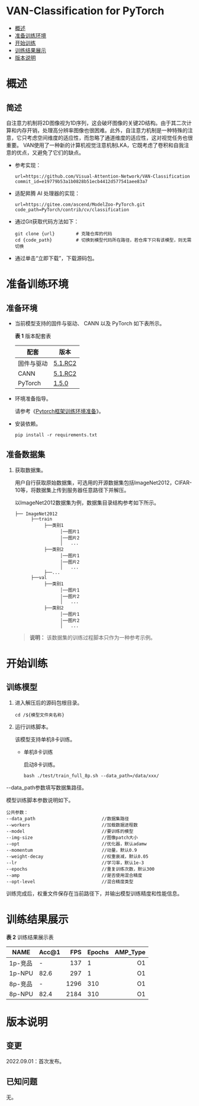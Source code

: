 # VAN-Classification for PyTorch

-   [概述](概述.md)
-   [准备训练环境](准备训练环境.md)
-   [开始训练](开始训练.md)
-   [训练结果展示](训练结果展示.md)
-   [版本说明](版本说明.md)

# 概述

## 简述

自注意力机制将2D图像视为1D序列，这会破坏图像的关键2D结构。由于其二次计算和内存开销，处理高分辨率图像也很困难。此外，自注意力机制是一种特殊的注意，它只考虑空间维度的适应性，而忽略了通道维度的适应性，这对视觉任务也很重要。 VAN使用了一种新的计算机视觉注意机制LKA，它既考虑了卷积和自我注意的优点，又避免了它们的缺点。

- 参考实现：

  ```
  url=https://github.com/Visual-Attention-Network/VAN-Classification
  commit_id=e19779b53a1b0828b51ecb4412d577541aee83a7
  ```

- 适配昇腾 AI 处理器的实现：

  ```
  url=https://gitee.com/ascend/ModelZoo-PyTorch.git
  code_path=PyTorch/contrib/cv/classification
  ```

- 通过Git获取代码方法如下：

  ```
  git clone {url}        # 克隆仓库的代码
  cd {code_path}         # 切换到模型代码所在路径，若仓库下只有该模型，则无需切换
  ```

- 通过单击“立即下载”，下载源码包。

# 准备训练环境

## 准备环境

- 当前模型支持的固件与驱动、 CANN 以及 PyTorch 如下表所示。

  **表 1**  版本配套表

  | 配套       | 版本                                                         |
  | ---------- | ------------------------------------------------------------ |
  | 固件与驱动 | [5.1.RC2](https://www.hiascend.com/hardware/firmware-drivers?tag=commercial) |
  | CANN       | [5.1.RC2](https://www.hiascend.com/software/cann/commercial?version=5.1.RC2) |
  | PyTorch    | [1.5.0](https://gitee.com/ascend/pytorch/tree/v1.5.0/)       |

- 环境准备指导。

  请参考《[Pytorch框架训练环境准备](https://www.hiascend.com/document/detail/zh/ModelZoo/pytorchframework/ptes)》。

- 安装依赖。

  ```
  pip install -r requirements.txt
  ```


## 准备数据集

1. 获取数据集。

   用户自行获取原始数据集，可选用的开源数据集包括ImageNet2012，CIFAR-10等，将数据集上传到服务器任意路径下并解压。

   以ImageNet2012数据集为例，数据集目录结构参考如下所示。

   ```
   ├── ImageNet2012
         ├──train
              ├──类别1
                    │──图片1
                    │──图片2
                    │   ...       
              ├──类别2
                    │──图片1
                    │──图片2
                    │   ...   
              ├──...                     
         ├──val  
              ├──类别1
                    │──图片1
                    │──图片2
                    │   ...       
              ├──类别2
                    │──图片1
                    │──图片2
                    │   ...              
   ```

   > **说明：** 
   > 该数据集的训练过程脚本只作为一种参考示例。

# 开始训练

## 训练模型

1. 进入解压后的源码包根目录。

   ```
   cd /${模型文件夹名称}
   ```

2. 运行训练脚本。

   该模型支持单机8卡训练。

   - 单机8卡训练

     启动8卡训练。

     ```
     bash ./test/train_full_8p.sh --data_path=/data/xxx/   
     ```

--data\_path参数填写数据集路径。

模型训练脚本参数说明如下。

   ```
   公共参数：
--data_path                         //数据集路径
--workers                           //加载数据进程数   
--model                             //要训练的模型
--img-size                          //图像patch大小
--opt                               //优化器，默认adamw
--momentum                          //动量，默认0.9
--weight-decay                      //权重衰减，默认0.05
--lr                                //学习率，默认1e-3
--epochs                            //重复训练次数，默认300
--amp                               //是否使用混合精度
--opt-level                         //混合精度类型
   ```

训练完成后，权重文件保存在当前路径下，并输出模型训练精度和性能信息。

# 训练结果展示

**表 2**  训练结果展示表

| NAME    | Acc@1 |  FPS | Epochs | AMP_Type |
| ------- | ----- | ---: | ------ | -------: |
| 1p-竞品 | -     |  137 | 1      |       O1 |
| 1p-NPU  | 82.6  |  297 | 1      |       O1 |
| 8p-竞品 | -     | 1296 | 310    |       O1 |
| 8p-NPU  | 82.4  | 2184 | 310    |       O1 |

# 版本说明

## 变更

2022.09.01：首次发布。

## 已知问题

无。
